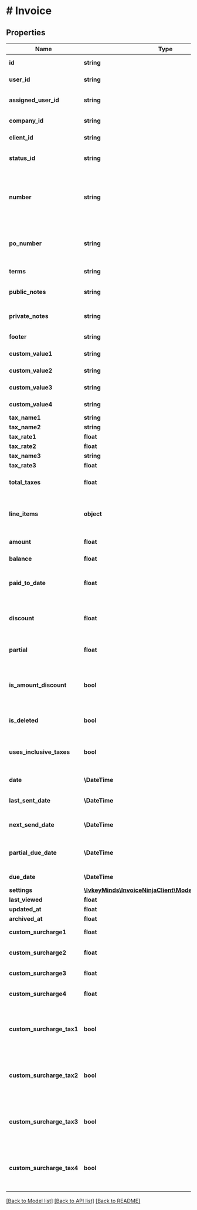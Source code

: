 # # Invoice

## Properties

Name | Type | Description | Notes
------------ | ------------- | ------------- | -------------
**id** | **string** | The invoice hashed id | [optional]
**user_id** | **string** | The user hashed id | [optional]
**assigned_user_id** | **string** | The assigned user hashed id | [optional]
**company_id** | **string** | The company hashed id | [optional]
**client_id** | **string** | The client hashed id | [optional]
**status_id** | **string** | The invoice status variable | [optional]
**number** | **string** | The invoice number - is a unique alpha numeric number per invoice per company | [optional]
**po_number** | **string** | The purchase order associated with this invoice | [optional]
**terms** | **string** | The invoice terms | [optional]
**public_notes** | **string** | The public notes of the invoice | [optional]
**private_notes** | **string** | The private notes of the invoice | [optional]
**footer** | **string** | The invoice footer notes | [optional]
**custom_value1** | **string** | A custom field value | [optional]
**custom_value2** | **string** | A custom field value | [optional]
**custom_value3** | **string** | A custom field value | [optional]
**custom_value4** | **string** | A custom field value | [optional]
**tax_name1** | **string** | The tax name | [optional]
**tax_name2** | **string** | The tax name | [optional]
**tax_rate1** | **float** | The tax rate | [optional]
**tax_rate2** | **float** | The tax rate | [optional]
**tax_name3** | **string** | The tax name | [optional]
**tax_rate3** | **float** | The tax rate | [optional]
**total_taxes** | **float** | The total taxes for the invoice | [optional]
**line_items** | **object** | An array of objects which define the line items of the invoice | [optional]
**amount** | **float** | The invoice amount | [optional]
**balance** | **float** | The invoice balance | [optional]
**paid_to_date** | **float** | The amount paid on the invoice to date | [optional]
**discount** | **float** | The invoice discount, can be an amount or a percentage | [optional]
**partial** | **float** | The deposit/partial amount | [optional]
**is_amount_discount** | **bool** | Flag determining if the discount is an amount or a percentage | [optional]
**is_deleted** | **bool** | Defines if the invoice has been deleted | [optional]
**uses_inclusive_taxes** | **bool** | Defines the type of taxes used as either inclusive or exclusive | [optional]
**date** | **\DateTime** | The Invoice Date | [optional]
**last_sent_date** | **\DateTime** | The last date the invoice was sent out | [optional]
**next_send_date** | **\DateTime** | The Next date for a reminder to be sent | [optional]
**partial_due_date** | **\DateTime** | The due date for the deposit/partial amount | [optional]
**due_date** | **\DateTime** | The due date of the invoice | [optional]
**settings** | [**\IvkeyMinds\InvoiceNinjaClient\Model\CompanySettings**](CompanySettings.md) |  | [optional]
**last_viewed** | **float** | Timestamp | [optional]
**updated_at** | **float** | Timestamp | [optional]
**archived_at** | **float** | Timestamp | [optional]
**custom_surcharge1** | **float** | First Custom Surcharge | [optional]
**custom_surcharge2** | **float** | Second Custom Surcharge | [optional]
**custom_surcharge3** | **float** | Third Custom Surcharge | [optional]
**custom_surcharge4** | **float** | Fourth Custom Surcharge | [optional]
**custom_surcharge_tax1** | **bool** | Toggles charging taxes on custom surcharge amounts | [optional]
**custom_surcharge_tax2** | **bool** | Toggles charging taxes on custom surcharge amounts | [optional]
**custom_surcharge_tax3** | **bool** | Toggles charging taxes on custom surcharge amounts | [optional]
**custom_surcharge_tax4** | **bool** | Toggles charging taxes on custom surcharge amounts | [optional]

[[Back to Model list]](../../README.md#models) [[Back to API list]](../../README.md#endpoints) [[Back to README]](../../README.md)
